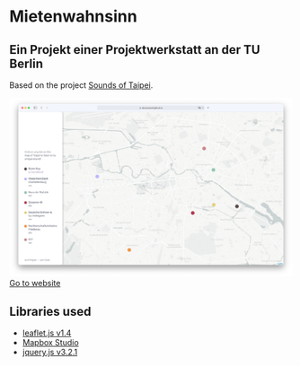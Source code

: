 # Mietenwahnsinn
## Ein Projekt einer Projektwerkstatt an der TU Berlin

Based on the project <a href="https://github.com/FH-Potsdam/Sounds-of-Taipei" target="_blank">Sounds of Taipei</a>. 

[![preview screenshot](/assets/preview.png)](https://fh-potsdam.github.io/Mietenwahnsinn)
 <a href="https://fh-potsdam.github.io/Sounds-of-Taipei/" target="_blank">Go to website</a> 

Libraries used
-

* <a href="https://leafletjs.com" target="_blank">leaflet.js v1.4</a>
* <a href="https://www.mapbox.com/mapbox-studio/" target="_blank">Mapbox Studio</a>
* <a href="https://jquery.com" target="_blank">jquery.js v3.2.1</a>